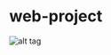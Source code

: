 # web-project

![alt tag](https://cloud.githubusercontent.com/assets/6548410/11913765/21489252-a63d-11e5-980a-721e5bb5d9dd.png)

